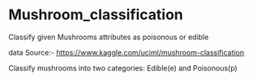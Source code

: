 # Mushroom_classification
Classify given Mushrooms attributes as poisonous or edible

data Source:-
https://www.kaggle.com/uciml/mushroom-classification

Classify mushrooms into two categories: Edible(e) and Poisonous(p)
